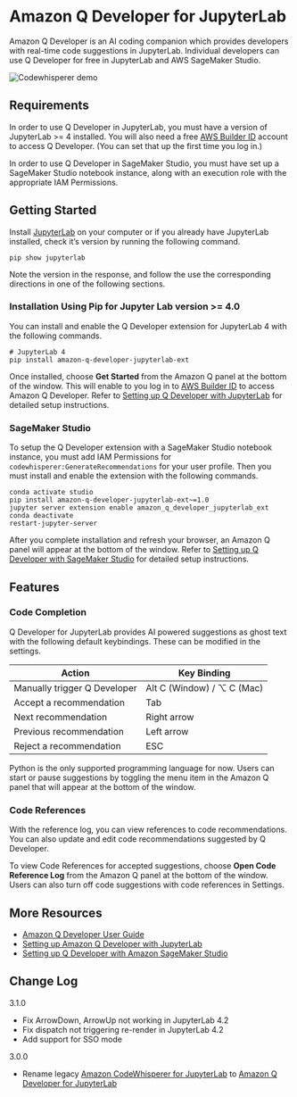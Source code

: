 # Amazon Q Developer for JupyterLab

Amazon Q Developer is an AI coding companion which provides developers with real-time code suggestions in JupyterLab. Individual developers can use Q Developer for free in JupyterLab and AWS SageMaker Studio.

![Codewhisperer demo](https://docs.aws.amazon.com/images/amazonq/latest/qdeveloper-ug/images/qdev-demo-example.png)

## Requirements

In order to use Q Developer in JupyterLab, you must have a version of JupyterLab >= 4 installed. You will also need a free [AWS Builder ID](https://docs.aws.amazon.com/signin/latest/userguide/sign-in-aws_builder_id.html) account to access Q Developer. (You can set that up the first time you log in.)

In order to use Q Developer in SageMaker Studio, you must have set up a SageMaker Studio notebook instance, along with an execution role with the appropriate IAM Permissions. 

## Getting Started

Install [JupyterLab](https://pypi.org/project/jupyterlab) on your computer or if you already have JupyterLab installed, check it’s version by running the following command.

```
pip show jupyterlab
```

Note the version in the response, and follow the use the corresponding directions in one of the following sections.

### Installation Using Pip for Jupyter Lab version >= 4.0

You can install and enable the Q Developer extension for JupyterLab 4 with the following commands. 

```
# JupyterLab 4
pip install amazon-q-developer-jupyterlab-ext
```

Once installed, choose ****Get Started**** from the Amazon Q panel at the bottom of the window. This will enable to you log in to [AWS Builder ID](https://docs.aws.amazon.com/signin/latest/userguide/sign-in-aws_builder_id.html) to access Amazon Q Developer. Refer to [Setting up Q Developer with JupyterLab](https://docs.aws.amazon.com/codewhisperer/latest/userguide/jupyterlab-setup.html) for detailed setup instructions.

### SageMaker Studio

To setup the Q Developer extension with a SageMaker Studio notebook instance, you must add IAM Permissions for 
`codewhisperer:GenerateRecommendations` for your user profile. Then you must install and enable the extension with the following commands.

```
conda activate studio
pip install amazon-q-developer-jupyterlab-ext~=1.0
jupyter server extension enable amazon_q_developer_jupyterlab_ext
conda deactivate
restart-jupyter-server
```

After you complete installation and refresh your browser, an Amazon Q panel will appear at the bottom of the window. Refer to [Setting up Q Developer with SageMaker Studio](https://docs.aws.amazon.com/codewhisperer/latest/userguide/sagemaker-setup.html) for detailed setup instructions. 

## Features

### Code Completion

Q Developer for JupyterLab provides AI powered suggestions as ghost text with the following default keybindings. These can be modified in the settings.


|              Action	                  |      Key Binding       |
| ------------------------------ | ----------- |
| Manually trigger Q Developer | Alt C (Window) / ⌥ C (Mac)        |
| Accept a recommendation        | Tab       |
| Next recommendation            | Right arrow |
| Previous recommendation        | Left arrow  |
| Reject a recommendation        | ESC         |



Python is the only supported programming language for now. Users can start or pause suggestions by toggling the menu item in the Amazon Q panel that will appear at the bottom of the window.

### Code References

With the reference log, you can view references to code recommendations. You can also update and edit code recommendations suggested by Q Developer.

To view Code References for accepted suggestions, choose **Open Code Reference Log** from the Amazon Q panel at the bottom of the window. Users can also turn off code suggestions with code references in Settings.


## More Resources

* [Amazon Q Developer User Guide](https://docs.aws.amazon.com/amazonq/latest/qdeveloper-ug/what-is.html)
* [Setting up Amazon Q Developer with JupyterLab](https://docs.aws.amazon.com/codewhisperer/latest/userguide/jupyterlab-setup.html)
* [Setting up Q Developer with Amazon SageMaker Studio](https://docs.aws.amazon.com/codewhisperer/latest/userguide/sagemaker-setup.html)

## Change Log

3.1.0
* Fix ArrowDown, ArrowUp not working in JupyterLab 4.2
* Fix dispatch not triggering re-render in JupyterLab 4.2
* Add support for SSO mode

3.0.0
* Rename legacy [Amazon CodeWhisperer for JupyterLab](https://pypi.org/project/amazon-codewhisperer-jupyterlab-ext/) to [Amazon Q Developer for JupyterLab](https://pypi.org/project/amazon-q-developer-jupyterlab-ext/)
